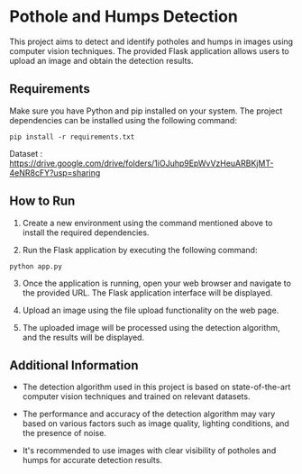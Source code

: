 # Pothole and Humps Detection

This project aims to detect and identify potholes and humps in images using computer vision techniques. The provided Flask application allows users to upload an image and obtain the detection results.

## Requirements

Make sure you have Python and pip installed on your system. The project dependencies can be installed using the following command:

```
pip install -r requirements.txt
```
Dataset : https://drive.google.com/drive/folders/1iOJuhp9EpWvVzHeuARBKjMT-4eNR8cFY?usp=sharing

## How to Run

1. Create a new environment using the command mentioned above to install the required dependencies.

2. Run the Flask application by executing the following command:

```
python app.py
```

3. Once the application is running, open your web browser and navigate to the provided URL. The Flask application interface will be displayed.

4. Upload an image using the file upload functionality on the web page.

5. The uploaded image will be processed using the detection algorithm, and the results will be displayed.

## Additional Information

- The detection algorithm used in this project is based on state-of-the-art computer vision techniques and trained on relevant datasets.

- The performance and accuracy of the detection algorithm may vary based on various factors such as image quality, lighting conditions, and the presence of noise.

- It's recommended to use images with clear visibility of potholes and humps for accurate detection results.
